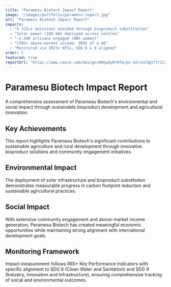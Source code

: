 ```yaml
---
title: "Paramesu Biotech Impact Report"
image: "/images/portfolio/paramesu-report.jpg"
alt: "Paramesu Biotech Impact Report"
impacts:
  - "X tCO₂e emissions avoided through bioproduct substitution"
  - "Solar power (108 kW) deployed across centres"
  - "~2,500 artisans engaged (80% women)"
  - "130%+ above-market income; SROI of 4.46"
  - "Monitored via IRIS+ KPIs, SDG 6 & 9 aligned"
order: 5
featured: true
reportUrl: "https://www.canva.com/design/DAGpAyKY4fA/ps-42rxnC9gtftrZc3I30w/view?utm_content=DAGpAyKY4fA&utm_campaign=designshare&utm_medium=link2&utm_source=uniquelinks&utlId=h94e29bd9ca"
---
```


# Paramesu Biotech Impact Report

A comprehensive assessment of Paramesu Biotech's environmental and social impact through sustainable bioproduct development and agricultural innovation.

## Key Achievements

This report highlights Paramesu Biotech's significant contributions to sustainable agriculture and rural development through innovative bioproduct solutions and community engagement initiatives.

## Environmental Impact

The deployment of solar infrastructure and bioproduct substitution demonstrates measurable progress in carbon footprint reduction and sustainable agricultural practices.

## Social Impact

With extensive community engagement and above-market income generation, Paramesu Biotech has created meaningful economic opportunities while maintaining strong alignment with international development goals.

## Monitoring Framework

Impact measurement follows IRIS+ Key Performance Indicators with specific alignment to SDG 6 (Clean Water and Sanitation) and SDG 9 (Industry, Innovation and Infrastructure), ensuring comprehensive tracking of social and environmental outcomes.
